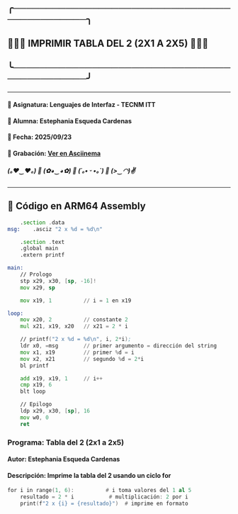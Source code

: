 ## ╭─────────────────────────────────────────────╮
## 🍬🍭🍫   IMPRIMIR TABLA DEL 2 (2X1 A 2X5)   🍫🍭🍬
## ╰─────────────────────────────────────────────╯

---

#### 🌸 Asignatura: Lenguajes de Interfaz - TECNM ITT  
#### 🍓 Alumna: Estephania Esqueda Cardenas  
#### 📅 Fecha: 2025/09/23  
#### 🍧 Grabación: [Ver en Asciinema](https://asciinema.org/a/XdnndemxlljpCTWu2Rrd5Ne9t)  

##### (｡♥‿♥｡) 🍡 (✿◕‿◕✿) 🍨 (´｡• ᵕ •｡`) 🍬 (>‿◠)✌  

---

## 📜 Código en ARM64 Assembly

```asm
    .section .data
msg:    .asciz "2 x %d = %d\n"

    .section .text
    .global main
    .extern printf

main:
    // Prologo
    stp x29, x30, [sp, -16]!
    mov x29, sp

    mov x19, 1          // i = 1 en x19

loop:
    mov x20, 2          // constante 2
    mul x21, x19, x20   // x21 = 2 * i

    // printf("2 x %d = %d\n", i, 2*i);
    ldr x0, =msg        // primer argumento = dirección del string
    mov x1, x19         // primer %d = i
    mov x2, x21         // segundo %d = 2*i
    bl printf

    add x19, x19, 1     // i++
    cmp x19, 6
    blt loop

    // Epilogo
    ldp x29, x30, [sp], 16
    mov w0, 0
    ret

```
### Programa: Tabla del 2 (2x1 a 2x5)
#### Autor: Estephania Esqueda Cardenas
#### Descripción: Imprime la tabla del 2 usando un ciclo for
```asm
for i in range(1, 6):          # i toma valores del 1 al 5
    resultado = 2 * i           # multiplicación: 2 por i
    print(f"2 x {i} = {resultado}")  # imprime en formato

